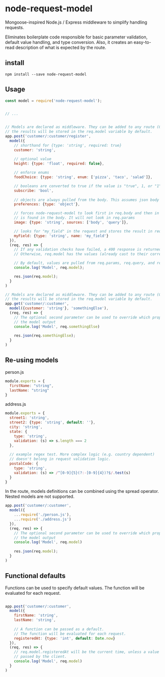 # node-request-model
Mongoose-inspired Node.js / Express middleware to simplify handling requests.

Eliminates boilerplate code responsible for basic parameter validation, default value handling, and
type conversion.  Also, it creates an easy-to-read description of what is expected by the route.

## install

`npm install --save node-request-model`

## Usage

```javascript
const model = require('node-request-model');


// ...


// Models are declared as middleware. They can be added to any route (GET, POST, etc...) and
// the results will be stored in the req.model variable by default. 
app.post('customer/:customer/register',
  model({
    // shorthand for {type: 'string', required: true}
    customer: 'string', 
  
    // optional value
    height: {type: 'float', required: false},

    // enforce enums
    foodChoice: {type: 'string', enum: ['pizza', 'taco', 'salad']},

    // booleans are converted to true if the value is "true", 1, or "1", otherwise false 
    subscribe: 'bool',
  
    // objects are always pulled from the body. This assumes json body parser was run earlier
    preferences: {type: 'object'},

    // forces node-request-model to look first in req.body and then in req.query if no value
    // is found in the body. It will not look in req.params 
    image: {type: 'string', sources: ['body', 'query']},

    // looks for "my_field" in the request and stores the result in req.model.myField
    myField: {type: 'string', name: 'my_field'}
  }),
  (req, res) => {
    // If any validation checks have failed, a 400 response is returned to the caller
    // Otherwise, req.model has the values (already cast to their correct types)

    // By default, values are pulled from req.params, req.query, and req.body (in that order)
    console.log('Model', req.model);

    res.json(req.model);
  } 
)

// Models are declared as middleware. They can be added to any route (GET, POST, etc...) and
// the results will be stored in the req.model variable by default. 
app.get('customer/:customer',
  model({customer: 'string'}, 'somethingElse'),
  (req, res) => {
    // The optional second parameter can be used to override which property will hold the 
    // the model output
    console.log('Model', req.somethingElse)
    
    res.json(req.somethingElse);
  } 
)
```

## Re-using models


person.js
```javascript
module.exports = {
  firstName: "string",
  lastName: "string"
}
```

address.js
```javascript
module.exports = {
  street1: 'string',
  street2: {type: 'string', default: ''},
  city: 'string',
  state: {
    type: 'string',
    validation: (s) => s.length === 2
  },
  
  // example regex test. More complex logic (e.g. country dependent)
  // doesn't belong in request validation logic. 
  postalCode: {
    type: 'string',
    validation: (s) => /^[0-9]{5}(?:-[0-9]{4})?$/.test(s)
  }
}
```

In the route, models definitions can be combined using the spread operator. 
Nested models are not supported.   

```javascript
app.post('customer/:customer',
  model({
    ...require('./person.js'),
    ...require('./address.js')
  }),
  (req, res) => {
    // The optional second parameter can be used to override which property will hold the 
    // the model output
    console.log('Model', req.model)
    
    res.json(req.model);
  } 
)

```

## Functional defaults

Functions can be used to specify default values. The function will be evaluated for each request.

```javascript

app.post('customer/:customer',
  model({
    firstName: 'string',
    lastName: 'string',
  
    // A function can be passed as a default. 
    // The function will be evaluated for each request.
    registeredAt: {type: 'int', default: Date.now}
  }),
  (req, res) => {
    // req.model.registeredAt will be the current time, unless a value was explicitly
    // passed by the client.
    console.log('Model', req.model)
  } 
)

```


